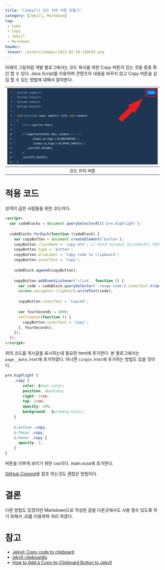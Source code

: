 ```yaml
---
title: "[Jekyll] 코드 카피 버튼 만들기"
category: [Jekyll, Markdown]
tag:
 - Code
 - Copy
 - Jekyll
 - Markdown
header:
 teaser: /assets/images/2022-02-28-150429.png
---
```


아래의 그림처럼 개발 블로그에서는 코드 복사를 위한 Copy 버튼이 있는 것을 종종 확인 할 수 있다. Java Script를 이용하여 콘텐츠의 내용을 바꾸지 않고 Copy 버튼을 삽입 할 수 있는 방법에 대해서 알아본다.

|![코드 카피 버튼](/assets/images/2022-02-28-150429.png)| 
|:--:| 
| 코드 카피 버튼 |


# 적용 코드

성격이 급한 사람들을 위한 코드이다.

```html
<script>
  var codeBlocks = document.querySelectorAll('pre.highlight');
  
  codeBlocks.forEach(function (codeBlock) {
    var copyButton = document.createElement('button');
    copyButton.className = 'copy btn'; // btn은 minimal mistake에서 지원하는 버튼을 사용하기 위해 추가 하였다.
    copyButton.type = 'button';
    copyButton.ariaLabel = 'Copy code to clipboard';
    copyButton.innerText = 'Copy';
  
    codeBlock.append(copyButton);
  
    copyButton.addEventListener('click', function () {
      var code = codeBlock.querySelector('.rouge-code').innerText.trim();
      window.navigator.clipboard.writeText(code);
  
      copyButton.innerText = 'Copied';
      
      var fourSeconds = 4000;
      setTimeout(function () {
        copyButton.innerText = 'Copy';
      }, fourSeconds);
    });
  });
</script>
```

위의 코드를 게시글을 표시하는데 필요한 html에 추가한다. 본 블로그에서는 `page__date.html`에 추가하였다. 아니면 `single.html`에 추가하는 방법도 있을 것이다.

```css
pre.highlight {
    .copy {
        color: $text-color;
        position: absolute;
        right: 1rem;
        top: 1rem;
        opacity: 20%;
        background:  $primary-color;
    }

    &:active .copy,
    &:focus .copy,
    &:hover .copy {
      opacity: 1;
    }
}
```

버튼을 이쁘게 보이기 위한 css이다. main.scss에 추가한다.

[GitHub Commit](https://github.com/Reevid/Reevid.github.io/commit/4173b700ae7252bfb5d10860295d888bdaf023d6)을 참조 하는것도 괜찮은 방법이다.

# 결론

다른 방법도 있겠지만 Markdown으로 작성된 글을 다른곳에서도 사용 할수 있도록 하기 위해서 JS를 이용하여 처리 하였다.

# 참고

* [Jekyll: Copy code to clipboard](https://remarkablemark.org/blog/2021/06/01/add-copy-code-to-clipboard-button-to-jeyll-site/)
* [jekyll-clipboardjs](https://github.com/marcoaugustoandrade/jekyll-clipboardjs)
* [How to Add a Copy-to-Clipboard Button to Jekyll](https://www.aleksandrhovhannisyan.com/blog/how-to-add-a-copy-to-clipboard-button-to-your-jekyll-blog/)